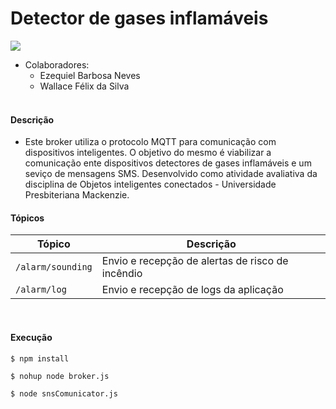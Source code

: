 # Detector de gases inflamáveis

![](https://img.shields.io/github/issues/nbezequiel/flamable-mqtt-broker?style=plastic)

* Colaboradores:
	+  Ezequiel Barbosa Neves
	+ Wallace Félix da Silva
  </br>

#### Descrição

- Este broker utiliza o protocolo MQTT para comunicação com dispositivos inteligentes. O objetivo do mesmo é viabilizar a comunicação ente dispositivos detectores de gases inflamáveis e um seviço de mensagens SMS. Desenvolvido como atividade avaliativa da disciplina de Objetos inteligentes conectados - Universidade Presbiteriana Mackenzie.
  </br>

#### Tópicos

| Tópico            | Descrição                                        |
| ----------------- | ------------------------------------------------ |
| `/alarm/sounding` | Envio e recepção de alertas de risco de incêndio |
| `/alarm/log`      | Envio e recepção de logs da aplicação            |

</br>

#### Execução

`$ npm install`

`$ nohup node broker.js`

`$ node snsComunicator.js`
